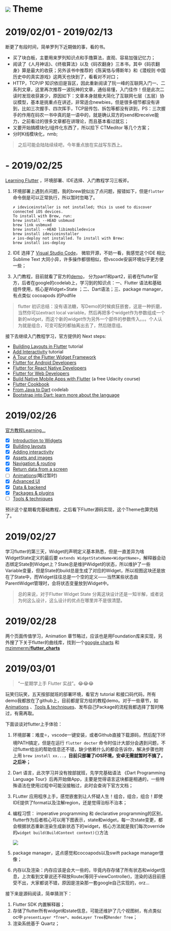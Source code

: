 #  ![](https://flutter.dev/assets/flutter-lockup-4cb0ee072ab312e59784d9fbf4fb7ad42688a7fdaea1270ccf6bbf4f34b7e03f.svg) Theme 

# 2019/02/01 - 2019/02/13

断更了有段时间，简单罗列下近期做的事，看的书。

* 买了块白板，主要用来罗列知识点和手撸算法，直观、容易加强记忆力；
* 阅读了《人月神话》、《终极算法》以及《码农翻身》三本书，其中《码农翻身》算是最大的收获；另外该书中推荐的《陈寅恪与傅斯年》和《潜规则 中国历史中的真实游戏》这两天也快到了，看看对不对口；
* HTTP，TCP/IP 知识依旧是盲区，因此重新阅读了阮一峰的互联网入门一、二系列文章，这里再次推荐一波阮神的文章，通俗易懂，入门佳作！但是此次二读时发现收获甚少，原因如下：文章本身就极大简化了互联网七层（五层）协议模型，基本是挑重点在讲述，非常适合newbies，但是很多细节都没有讲到，比如三次握手、四次挥手，TCP层传包、拆包等都没有讲到，PS：三次握手的作用在码农一书中真的是一语中的，就是确认双方的send和receive能力，之前看过的很多文章都在讲理论，而且基本看过就忘；
* 又要开始搞模块化/组件化东西了，所以拾下 CTMeditor 等几个方案；
* 分时K线模块化，nmb;

> 之后可能会陆陆续续吧，今年重点放在实战写东西上。

#  - 2019/02/25

[Learning Flutter](https://flutter.dev/docs/get-started/learn-more) ，环境部署、IDE选择、入门教程学习三板斧。

1. 环境部署上遇到点问题，我的brew貌似出了点问题，报错如下，但是`flutter` 命令倒是可以正常执行，所以暂时忽略了。

   ```shell
   ✗ ideviceinstaller is not installed; this is used to discover connected iOS devices.
   To install with Brew, run:
   brew install --HEAD usbmuxd
   brew link usbmuxd
   brew install --HEAD libimobiledevice
   brew install ideviceinstaller
   ✗ ios-deploy not installed. To install with Brew:
   brew install ios-deploy
   ```

2. IDE 选择了 [Visual Studio Code](https://github.com/Microsoft/vscode)， 微软开源，不妨一看，我感觉这个IDE 相比 Sublime Text 大同小异，许多操作都很相似，但vscode安装环境似乎更方便一些；
3. 入门教程，目前就看了官方的[demo](https://flutter.dev/docs/get-started/learn-more)， 分为part1和part2，前者在flutter官方，后者在google的codelab上，学习到的知识点：一、Flutter 语法和基础组件使用，核心是Widget+State ；二、Dart语法；三、package manager，有点类似 cocoapods 的Podfile

> flutter 初识总结：没有语法糖，写Demo的时候疯狂嵌套，这是一种折磨，当然你可以extract local variable，然后再把多个widget作为参数组成一个新的widget，而这个新的widget作为另外一个部件的参数传入。。。个人认为就是组合，可变可配的都抽离出去了，然后随意组。

接下去继续入门教程学习，官方提供的 Next steps:

- [Building Layouts in Flutter](https://flutter.io/tutorials/layout/) tutorial
- [Add Interactivity](https://flutter.io/tutorials/interactive/) tutorial
- [A Tour of the Flutter Widget Framework](https://flutter.io/widgets-intro/)
- [Flutter for Android Developers](https://flutter.io/flutter-for-android/)
- [Flutter for React Native Developers](https://flutter.io/flutter-for-react-native/)
- [Flutter for Web Developers](https://flutter.io/web-analogs/)
- [Build Native Mobile Apps with Flutter](https://www.udacity.com/course/build-native-mobile-apps-with-flutter--ud905) (a free Udacity course)
- [Flutter Cookbook](https://flutter.io/cookbook/)
- [From Java to Dart](https://codelabs.developers.google.com/codelabs/from-java-to-dart/#0) codelab
- [Bootstrap into Dart: learn more about the language](https://flutter.io/bootstrap-into-dart/)

# 2019/02/26

[官方教程Learning...](https://flutter.dev/docs/development/ui/layout/tutorial)

* [x] [Introduction to Widgets](https://flutter.dev/docs/development/ui/widgets-intro)
* [x] [Building layouts](https://flutter.dev/docs/development/ui/layout)
* [x] [Adding interactivity](https://flutter.dev/docs/development/ui/interactive)
* [x] [Assets and images](https://flutter.dev/docs/development/ui/assets-and-images)
* [x] [Navigation & routing](https://flutter.dev/docs/development/ui/navigation) 
* [x] [Return data from a screen](https://flutter.dev/docs/cookbook/navigation/returning-data)
* [ ] [Animations](https://flutter.dev/docs/development/ui/animations)(略过暂时)
* [x] [Advanced UI](https://flutter.dev/docs/development/ui/advanced)
* [x] [Data & backend](https://flutter.dev/docs/development/data-and-backend)
* [x] [Packages & plugins](https://flutter.dev/docs/development/packages-and-plugins)
* [ ] [Tools & techniques](https://flutter.dev/docs/development/tools)

预计这个星期看完基础教程，之后看下Flutter源码实现，这个Theme也算完结了。

# 2019/02/27

学习flutter的第三天，Widget的声明定义基本熟悉，但是一直差异为啥WidgetState定义的最后要 `extends WidgetStateName<WidgetName>`，解释器会动态绑定State到Widget上？State总是维护Widget的状态，所以维护了一些Variable变量，但是State的build总是生成了对应的Widget，所以视图这块还是放在了State中，而Widget往往总是一个空的定义——当然某些状态由ParentWidget管理时，会将状态变量放到Widget中。

> 总的来说，对于Flutter Widget State 分离这块设计还是一知半解，或者说为何这么设计，这么设计的优点在哪里并不是很清楚。



# 2019/02/28

两个页面传值学习，Animation 章节略过，应该也是用Foundation库来实现，另外搜了下关于flutter的曲线库，找到一个[google charts](https://github.com/google/charts/blob/master/charts_flutter/lib/flutter.dart) 和[mzimmerm/**flutter_charts**](https://github.com/mzimmerm/flutter_charts)



# 2019/03/01

> “一星期学上手 Flutter 实战”。😂😂😂

玩笑归玩笑，五天按部就班的部署环境，看官方 tutorial 和接口码代码，所有demo我都放在了github上，目前都是官方给的教程demo。对于一些章节，如[Animations](https://flutter.dev/docs/development/ui/animations) 、[Tools & techniques](https://flutter.dev/docs/development/tools)、发布自己Package的流程我都选择了暂时略过，有需再取。

下面谈谈对flutter上手体验：

1. 环境部署：难度⭐️，vscode一键安装，或者Github直接下载源码，然后配下环境PATH搞定，但是在运行 `flutter docter` 命令时估计大部分会遇到问题，不过flutter给出的帮助信息还不错，缺少依赖什么的都会告诉你，解决步骤也附上用 `brew install xx...`，**目前只部署了iOS环境，安卓无需就暂时不搞了，之后补；**

2. Dart 语言，此次学习并没有按部就班，先学完基础语法 《Dart Programming Language Tour》后再开始做App，主要是觉得语言这块都是相通的，一些特殊语法在使用过程中可能没接触过，此时会查询下官方文档；

3. FLutter 应用程序上手，感觉嵌套到让人怀疑人生！组合，组合，组合！即使IDE提供了format以及注解region，还是觉得治标不治本；

4. 编程习惯： imperative programming 和 declarative programming的区别，flutter作为后者核心可以用下图表示，state和widget，每一次state变更，都会根据状态重新渲染生成新状态下的widget，核心方法就是我们每次override的`widget build(BuildContext context){}`方法

   

   ![](https://flutter.dev/assets/development/data-and-backend/state-mgmt/ui-equals-function-of-state-54b01b000694caf9da439bd3f774ef22b00e92a62d3b2ade4f2e95c8555b8ca7.png)

5. package manager，这点感觉和cocoapods以及swift package manager很像；

6. 内存以及渲染：内存应该是会大一些的，毕竟内存存储了所有状态和widget信息，上次看到文章说还不释放Route(等同于viewController)，渲染的话目前感受不出，大家都说不错，原因是渲染那一套google自己实现的，orz…

接下来是源码阅读，简单猜测下：

1. Flutter SDK 内置解释器；
2. 存储了flutter所有widget和state信息，可能还维护了几个视图树，有点类似oc中 `presentLayer *Tree*`、`modeLayer Tree`和`Render Tree`；
3. 渲染系统基于 Quartz；





